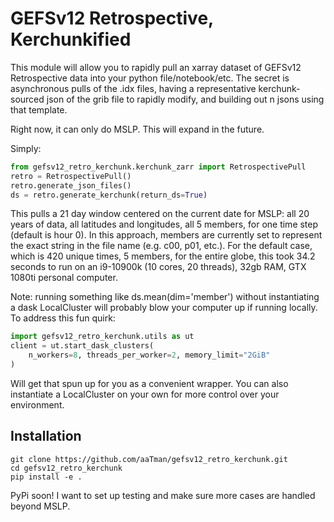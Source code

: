 # GEFSv12 Retrospective, Kerchunkified

This module will allow you to rapidly pull an xarray dataset of GEFSv12 Retrospective data into your python file/notebook/etc. The secret is asynchronous pulls of the .idx files, having a representative kerchunk-sourced json of the grib file to rapidly modify, and building out n jsons using that template.

Right now, it can only do MSLP. This will expand in the future.

Simply:

```python
from gefsv12_retro_kerchunk.kerchunk_zarr import RetrospectivePull
retro = RetrospectivePull()
retro.generate_json_files()
ds = retro.generate_kerchunk(return_ds=True)
```

This pulls a 21 day window centered on the current date for MSLP: all 20 years of data, all latitudes and longitudes, all 5 members, for one time step (default is hour 0). In this approach, members are currently set to represent the exact string in the file name (e.g. c00, p01, etc.). For the default case, which is 420 unique times, 5 members, for the entire globe, this took 34.2 seconds to run on an i9-10900k (10 cores, 20 threads), 32gb RAM, GTX 1080ti personal computer.

Note: running something like ds.mean(dim='member') without instantiating a dask LocalCluster will probably blow your computer up if running locally. To address this fun quirk:

```python
import gefsv12_retro_kerchunk.utils as ut
client = ut.start_dask_clusters(
    n_workers=8, threads_per_worker=2, memory_limit="2GiB"
)
```

Will get that spun up for you as a convenient wrapper. You can also instantiate a LocalCluster on your own for more control over your environment.

## Installation

```
git clone https://github.com/aaTman/gefsv12_retro_kerchunk.git
cd gefsv12_retro_kerchunk
pip install -e .
```

PyPi soon! I want to set up testing and make sure more cases are handled beyond MSLP.
